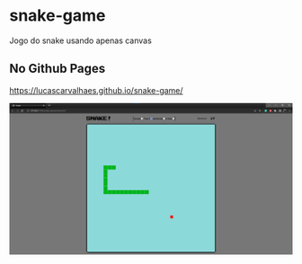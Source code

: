 # snake-game

Jogo do snake usando apenas canvas

## No Github Pages
https://lucascarvalhaes.github.io/snake-game/

<img src='./screenshot-snake.png'>

